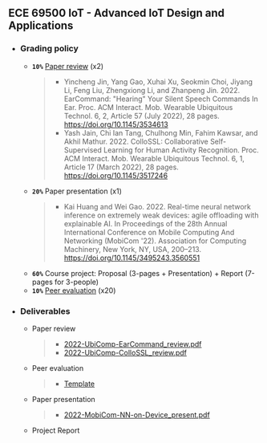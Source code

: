 ## ECE 69500 IoT - Advanced IoT Design and Applications

* ### Grading policy
  * **```10%```** [Paper review](https://docs.google.com/spreadsheets/d/1A1qAF9cIAwDyDGS6gT8t_i145R8hygVCzgcJHRVeBIQ/edit?usp=sharing) (x2)
    > * Yincheng Jin, Yang Gao, Xuhai Xu, Seokmin Choi, Jiyang Li, Feng Liu, Zhengxiong Li, and Zhanpeng Jin. 2022. EarCommand: "Hearing" Your Silent Speech Commands In Ear. Proc. ACM Interact. Mob. Wearable Ubiquitous Technol. 6, 2, Article 57 (July 2022), 28 pages. https://doi.org/10.1145/3534613
    > * Yash Jain, Chi Ian Tang, Chulhong Min, Fahim Kawsar, and Akhil Mathur. 2022. ColloSSL: Collaborative Self-Supervised Learning for Human Activity Recognition. Proc. ACM Interact. Mob. Wearable Ubiquitous Technol. 6, 1, Article 17 (March 2022), 28 pages. https://doi.org/10.1145/3517246
  * **```20%```** Paper presentation (x1)
    > * Kai Huang and Wei Gao. 2022. Real-time neural network inference on extremely weak devices: agile offloading with explainable AI. In Proceedings of the 28th Annual International Conference on Mobile Computing And Networking (MobiCom '22). Association for Computing Machinery, New York, NY, USA, 200–213. https://doi.org/10.1145/3495243.3560551
  * **```60%```** Course project: Proposal (3-pages + Presentation) + Report (7-pages for 3-people)
  * **```10%```** [Peer evaluation](https://forms.gle/FNo9Xiib6zefbdip8) (x20)
  
* ### Deliverables
  * Paper review
    > * [2022-UbiComp-EarCommand_review.pdf](./2022-UbiComp-EarCommand_review.pdf)
    > * [2022-UbiComp-ColloSSL_review.pdf](./2022-UbiComp-ColloSSL_review.pdf)
  * Peer evaluation
    > * [Template](https://docs.google.com/document/d/1MLv4mWAOdYq6g6PG0-Ri5VhrF6bQyeLlVCWDMlXh2w8/edit#heading=h.n0cbuabx5bw8)
  * Paper presentation
    > * [2022-MobiCom-NN-on-Device_present.pdf](https://docs.google.com/presentation/d/1I5dY-idtY4rvyUngbMdGu8alkt-nzWErT5nYhZwYeww/edit#slide=id.gf4968908a5_1_190)
  * Project Report